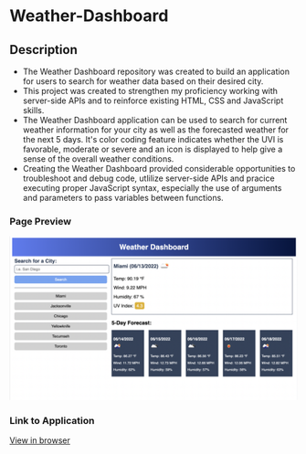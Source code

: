 # Weather-Dashboard

## Description

- The Weather Dashboard repository was created to build an application for users to search for weather data based on their desired city.
- This project was created to strengthen my proficiency working with server-side APIs and to reinforce existing HTML, CSS and JavaScript skills. 
- The Weather Dashboard application can be used to search for current weather information for your city as well as the forecasted weather for the next 5 days. It's color coding feature indicates whether the UVI is favorable, moderate or severe and an icon is displayed to help give a sense of the overall weather conditions.
- Creating the Weather Dashboard provided considerable opportunities to troubleshoot and debug code, utlilize server-side APIs and pracice executing proper JavaScript syntax, especially the use of arguments and parameters to pass variables between functions.

### Page Preview

![Weather Dashboard](./assets/images/weather-dashboard.jpg)

### Link to Application

[View in browser](https://katiebutler37.github.io/weather-dashboard/)